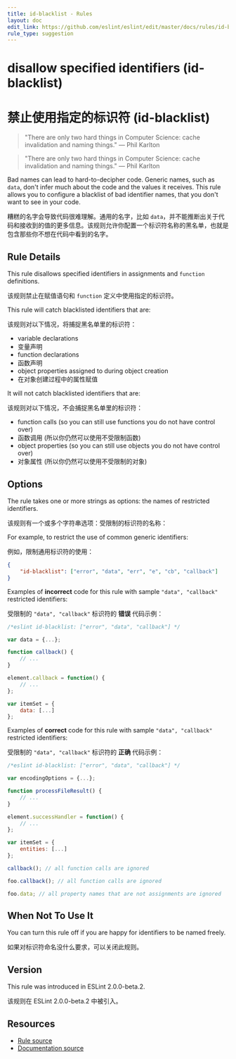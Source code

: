 ```yaml
---
title: id-blacklist - Rules
layout: doc
edit_link: https://github.com/eslint/eslint/edit/master/docs/rules/id-blacklist.md
rule_type: suggestion
---
```

<!-- Note: No pull requests accepted for this file. See README.md in the root directory for details. -->

# disallow specified identifiers (id-blacklist)

# 禁止使用指定的标识符 (id-blacklist)

> "There are only two hard things in Computer Science: cache invalidation and naming things." — Phil Karlton

> "There are only two hard things in Computer Science: cache invalidation and naming things." — Phil Karlton

Bad names can lead to hard-to-decipher code. Generic names, such as `data`, don't infer much about the code and the values it receives. This rule allows you to configure a blacklist of bad identifier names, that you don't want to see in your code.

糟糕的名字会导致代码很难理解。通用的名字，比如 `data`，并不能推断出关于代码和接收到的值的更多信息。该规则允许你配置一个标识符名称的黑名单，也就是包含那些你不想在代码中看到的名字。

## Rule Details

This rule disallows specified identifiers in assignments and `function` definitions.

该规则禁止在赋值语句和 `function` 定义中使用指定的标识符。

This rule will catch blacklisted identifiers that are:

该规则对以下情况，将捕捉黑名单里的标识符：

- variable declarations
- 变量声明
- function declarations
- 函数声明
- object properties assigned to during object creation
- 在对象创建过程中的属性赋值

It will not catch blacklisted identifiers that are:

该规则对以下情况，不会捕捉黑名单里的标识符：

- function calls (so you can still use functions you do not have control over)
- 函数调用 (所以你仍然可以使用不受限制函数)
- object properties (so you can still use objects you do not have control over)
- 对象属性 (所以你仍然可以使用不受限制的对象)

## Options

The rule takes one or more strings as options: the names of restricted identifiers.

该规则有一个或多个字符串选项：受限制的标识符的名称：

For example, to restrict the use of common generic identifiers:

例如，限制通用标识符的使用：

```json
{
    "id-blacklist": ["error", "data", "err", "e", "cb", "callback"]
}
```

Examples of **incorrect** code for this rule with sample `"data", "callback"` restricted identifiers:

受限制的 `"data", "callback"` 标识符的 **错误** 代码示例：

```js
/*eslint id-blacklist: ["error", "data", "callback"] */

var data = {...};

function callback() {
    // ...
}

element.callback = function() {
    // ...
};

var itemSet = {
    data: [...]
};
```

Examples of **correct** code for this rule with sample `"data", "callback"` restricted identifiers:

受限制的 `"data", "callback"` 标识符的 **正确** 代码示例：

```js
/*eslint id-blacklist: ["error", "data", "callback"] */

var encodingOptions = {...};

function processFileResult() {
    // ...
}

element.successHandler = function() {
    // ...
};

var itemSet = {
    entities: [...]
};

callback(); // all function calls are ignored

foo.callback(); // all function calls are ignored

foo.data; // all property names that are not assignments are ignored
```

## When Not To Use It

You can turn this rule off if you are happy for identifiers to be named freely.

如果对标识符命名没什么要求，可以关闭此规则。

## Version

This rule was introduced in ESLint 2.0.0-beta.2.

该规则在 ESLint 2.0.0-beta.2 中被引入。

## Resources

* [Rule source](https://github.com/eslint/eslint/tree/master/lib/rules/id-blacklist.js)
* [Documentation source](https://github.com/eslint/eslint/tree/master/docs/rules/id-blacklist.md)
